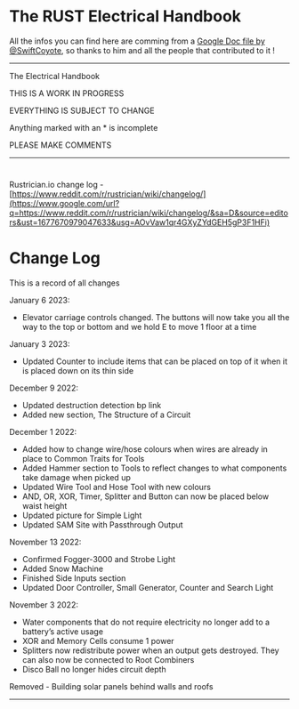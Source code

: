 # The RUST Electrical Handbook

All the infos you can find here are comming from a [Google Doc file by @SwiftCoyote](https://docs.google.com/document/d/19hr2dKtooN_YDF7TUsTdpLGadEEy9iyEFp12wbPnIas/edit?usp=sharing),
so thanks to him and all the people that contributed to it !  

---

The Electrical Handbook                                                
                         

THIS IS A WORK IN PROGRESS

EVERYTHING IS SUBJECT TO CHANGE

Anything marked with an \* is incomplete

PLEASE MAKE COMMENTS

---

# 

Rustrician.io change log -
[https://www.reddit.com/r/rustrician/wiki/changelog/](https://www.google.com/url?q=https://www.reddit.com/r/rustrician/wiki/changelog/&sa=D&source=editors&ust=1677670979047633&usg=AOvVaw1qr4GXyZYdGEH5gP3F1HFi)

# Change Log

This is a record of all changes

January 6 2023:

- Elevator carriage controls changed. The buttons will now take you all
  the way to the top or bottom and we hold E to move 1 floor at a time

January 3 2023:

- Updated Counter to include items that can be placed on top of it when
  it is placed down on its thin side

December 9 2022:

- Updated destruction detection bp link
- Added new section, The Structure of a Circuit

December 1 2022:

- Added how to change wire/hose colours when wires are already in place
  to Common Traits for Tools
- Added Hammer section to Tools to reflect changes to what components
  take damage when picked up
- Updated Wire Tool and Hose Tool with new colours
- AND, OR, XOR, Timer, Splitter and Button can now be placed below waist
  height
- Updated picture for Simple Light
- Updated SAM Site with Passthrough Output

November 13 2022:

- Confirmed Fogger-3000 and Strobe Light
- Added Snow Machine
- Finished Side Inputs section
- Updated Door Controller, Small Generator, Counter and Search Light

November 3 2022:

- Water components that do not require electricity no longer add to a
  battery’s active usage
- XOR and Memory Cells consume 1 power
- Splitters now redistribute power when an output gets destroyed. They
  can also now be connected to Root Combiners
- Disco Ball no longer hides circuit depth

Removed - Building solar panels behind walls and roofs

---

